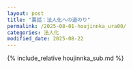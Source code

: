 ```yaml
---
layout: post
title: "裏話：法人化への道のり"
permalink: /2025-08-01-houjinnka_ura00/
categories: 法人化
modified_date: 2025-08-22
---
```



{% include_relative houjinnka_sub.md %}
